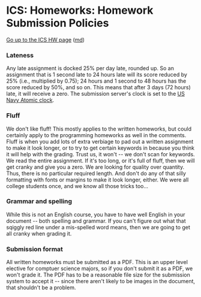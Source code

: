 ICS: Homeworks: Homework Submission Policies
============================================

[Go up to the ICS HW page](index.html) ([md](index.md))


### Lateness

Any late assignment is docked 25% per day late, rounded up.  So an
assignment that is 1 second late to 24 hours late will its score
reduced by 25% (i.e., multiplied by 0.75); 24 hours and 1 second to 48
hours has the score reduced by 50%, and so on.  This means that after
3 days (72 hours) late, it will receive a zero.  The submission
server's clock is set to the [US Navy Atomic clock](https://time.gov).


### Fluff

We don't like fluff!  This mostly applies to the written homeworks,
but could certainly apply to the programming homeworks as well in the
comments.  Fluff is when you add lots of extra verbiage to pad out a
written assignment to make it look longer, or to try to get certain
keywords in because you think it will help with the grading.  Trust
us, it won't -- we don't scan for keywords.  We read the entire
assignment.  If it's too long, or it's full of fluff, then we will get
cranky and give you a zero.  We are looking for quality over quantity.
Thus, there is no particular required length.  And don't do any of
that silly formatting with fonts or margins to make it look longer,
either.  We were all college students once, and we know all those
tricks too...


### Grammar and spelling

While this is not an English course, you have to have well English in
your document -- both spelling and grammar.  If you can't figure out
what that sqiggly red line under a mis-spelled word means, then we are
going to get all cranky when grading it.


### Submission format

All written homeworks must be submitted as a PDF.  This is an upper
level elective for comptuer science majors, so if you don't submit it
as a PDF, we won't grade it.  The PDF has to be a reasonable file size
for the submission system to accept it -- since there aren't likely to
be images in the document, that shouldn't be a problem.
